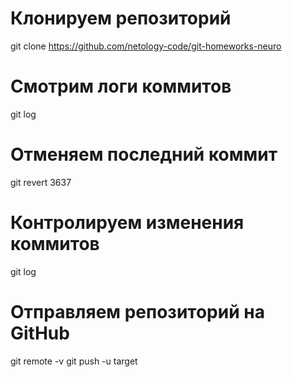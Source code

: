# Клонируем репозиторий
git clone https://github.com/netology-code/git-homeworks-neuro

# Смотрим логи коммитов
git log

# Отменяем последний коммит
git revert 3637

# Контролируем изменения коммитов
git log

# Отправляем репозиторий на GitHub
git remote -v
git push -u target